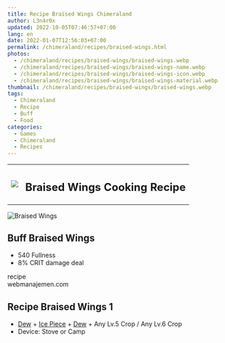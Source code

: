 ```yaml
---
title: Recipe Braised Wings Chimeraland
author: L3n4r0x
updated: 2022-10-05T07:46:57+07:00
lang: en
date: 2022-01-07T12:56:03+07:00
permalink: /chimeraland/recipes/braised-wings.html
photos:
  - /chimeraland/recipes/braised-wings/braised-wings.webp
  - /chimeraland/recipes/braised-wings/braised-wings-name.webp
  - /chimeraland/recipes/braised-wings/braised-wings-icon.webp
  - /chimeraland/recipes/braised-wings/braised-wings-material.webp
thumbnail: /chimeraland/recipes/braised-wings/braised-wings.webp
tags:
  - Chimeraland
  - Recipe
  - Buff
  - Food
categories:
  - Games
  - Chimeraland
  - Recipes
---
```


<section id="bootstrap-wrapper">
  <link
    rel="stylesheet"
    href="https://rawcdn.githack.com/dimaslanjaka/Web-Manajemen/0c3b5aa1813bd4abcd2c11bf3e37928b15c28664/css/bootstrap-5-3-0-alpha3-wrapper.css"
  />
  <div class="row mb-2">
    <div class="col-md-12 mb-2">
      <table class="table" id="post-info">
        <tbody>
          <tr>
            <td>
              <img
                class="d-inline-block me-2"
                src="/chimeraland/recipes/braised-wings/braised-wings-icon.webp"
                width="auto"
                height="auto"
              />
            </td>
            <td><h1 class="fs-5">Braised Wings Cooking Recipe</h1></td>
          </tr>
        </tbody>
      </table>
    </div>
  </div>
  <div class="card mb-2">
    <div class="row g-0">
      <div class="col-sm-4 position-relative mb-2">
        <img
          src="/chimeraland/recipes/braised-wings/braised-wings-material.webp"
          class="card-img fit-cover w-100 h-100"
          alt="Braised Wings"
          data-fancybox="true"
        />
      </div>
      <div class="col-sm-8 mb-2">
        <div class="card-body">
          <h2 class="card-title fs-5">Buff Braised Wings</h2>
          <div class="card-text">
            <ul>
              <li>540 Fullness</li>
              <li>8% CRIT damage deal</li>
            </ul>
          </div>
          <span class="badge rounded-pill bg-dark text-white">recipe</span>
        </div>
        <div class="card-footer text-end text-muted">webmanajemen.com</div>
      </div>
    </div>
  </div>
  <div class="row mb-2">
    <div class="col-12 col-lg-6 recipe-item mb-2">
      <div class="card">
        <div class="card-body">
          <h2 class="card-title fs-5">Recipe Braised Wings 1</h2>
          <div class="card-text">
            <ul>
              <li>
                <a
                  class="text-decoration-none"
                  href="/chimeraland/materials/dew.html"
                  >Dew</a
                ><span> + </span
                ><a
                  class="text-decoration-none"
                  href="/chimeraland/materials/ice-piece.html"
                  >Ice Piece</a
                ><span> + </span
                ><a
                  class="text-decoration-none"
                  href="/chimeraland/materials/dew.html"
                  >Dew</a
                ><span> + </span>Any Lv.5 Crop<span> / </span>Any Lv.6 Crop
              </li>
              <li>Device: Stove or Camp</li>
            </ul>
          </div>
        </div>
      </div>
    </div>
  </div>
</section>